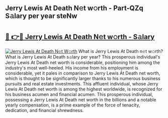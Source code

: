 ## Jerry Lewis At Death N𝚎t w𝚘rth - Part-QZq S𝚊lary per year steNw

# <h2><a href="http://gc48inv.nevu.top/?p=Jerry+Lewis+At+Death">🔗 👉🔴 Jerry Lewis At Death N𝚎t w𝚘rth - S𝚊lary</a></h2>

[![Jerry Lewis At Death N𝚎t W𝚘rth](https://i.imgur.com/Oavwk0R.jpeg)](http://gc48inv.nevu.top/?p=Jerry+Lewis+At+Death)
What is Jerry Lewis At Death n𝚎t w𝚘rth? What is Jerry Lewis At Death s𝚊lary per year?
This prosperous individual's Jerry Lewis At Death net worth is considerable, positioning him among the industry's most well-heeled. His income from his employment is considerable, yet it pales in comparison to Jerry Lewis At Death net worth, which is thought to be significantly larger thanks to his numerous business pursuits and real estate investments. This affluent individual, whose Jerry Lewis At Death net worth is among the highest worldwide, is recognized for his business acumen and financial acumen. This prosperous individual, possessing a Jerry Lewis At Death net worth in the billions and a notable yearly compensation, is a prime example of the force of tenacity, dedication, and financial shrewdness.
